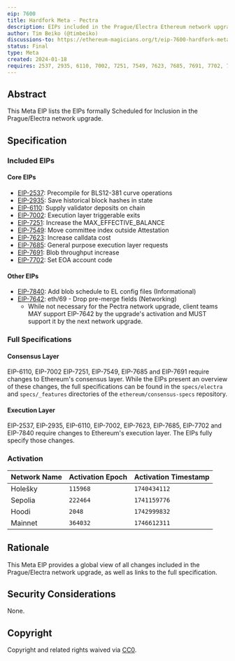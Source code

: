 ```yaml
---
eip: 7600
title: Hardfork Meta - Pectra
description: EIPs included in the Prague/Electra Ethereum network upgrade.
author: Tim Beiko (@timbeiko)
discussions-to: https://ethereum-magicians.org/t/eip-7600-hardfork-meta-prague-electra/18205
status: Final
type: Meta
created: 2024-01-18
requires: 2537, 2935, 6110, 7002, 7251, 7549, 7623, 7685, 7691, 7702, 7840
---
```


## Abstract

This Meta EIP lists the EIPs formally Scheduled for Inclusion in the Prague/Electra network upgrade.

## Specification

### Included EIPs

#### Core EIPs

* [EIP-2537](./eip-2537.md): Precompile for BLS12-381 curve operations
* [EIP-2935](./eip-2935.md): Save historical block hashes in state
* [EIP-6110](./eip-6110.md): Supply validator deposits on chain
* [EIP-7002](./eip-7002.md): Execution layer triggerable exits
* [EIP-7251](./eip-7251.md): Increase the MAX_EFFECTIVE_BALANCE  
* [EIP-7549](./eip-7549.md): Move committee index outside Attestation
* [EIP-7623](./eip-7623.md): Increase calldata cost
* [EIP-7685](./eip-7685.md): General purpose execution layer requests 
* [EIP-7691](./eip-7691.md): Blob throughput increase
* [EIP-7702](./eip-7702.md): Set EOA account code

#### Other EIPs

* [EIP-7840](./eip-7840.md): Add blob schedule to EL config files (Informational)
* [EIP-7642](./eip-7642.md): eth/69 - Drop pre-merge fields (Networking)
	* While not necessary for the Pectra network upgrade, client teams MAY support EIP-7642 by the upgrade's activation and MUST support it by the next network upgrade.

### Full Specifications

#### Consensus Layer

EIP-6110, EIP-7002 EIP-7251, EIP-7549, EIP-7685 and EIP-7691 require changes to Ethereum's consensus layer. While the EIPs present an overview of these changes, the full specifications can be found in the `specs/electra` and `specs/_features` directories of the `ethereum/consensus-specs` repository.

#### Execution Layer

EIP-2537, EIP-2935, EIP-6110, EIP-7002, EIP-7623, EIP-7685, EIP-7702 and EIP-7840 require changes to Ethereum's execution layer. The EIPs fully specify those changes.

### Activation 

| Network Name     | Activation Epoch | Activation Timestamp |
|------------------|------------------|----------------------|
| Holešky          |   `115968`       |     `1740434112`     |
| Sepolia          |   `222464`       |     `1741159776`     |
| Hoodi            |    `2048`        |     `1742999832`     |
| Mainnet          |   `364032`       |     `1746612311`     |

## Rationale

This Meta EIP provides a global view of all changes included in the Prague/Electra network upgrade, as well as links to the full specification. 
## Security Considerations

None.

## Copyright

Copyright and related rights waived via [CC0](../LICENSE.md).
